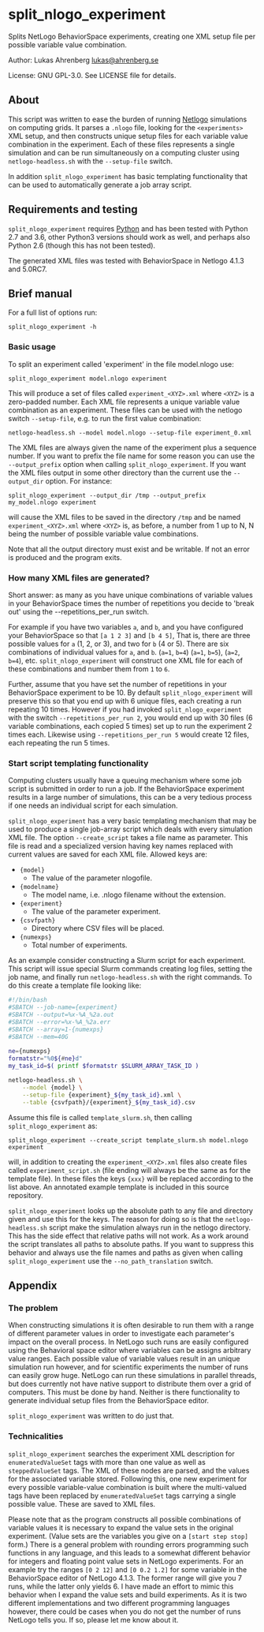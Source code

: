 # split_nlogo_experiment

Splits NetLogo BehaviorSpace experiments, creating one XML setup file per 
possible variable value combination.


Author: Lukas Ahrenberg <lukas@ahrenberg.se>

License: GNU GPL-3.0. See LICENSE file for details.


## About

This script was written to ease the burden of running 
[Netlogo](https://ccl.northwestern.edu/netlogo/) simulations on computing grids.
It parses a `.nlogo` file, looking for the `<experiments>` XML setup, and then 
constructs unique setup files for each variable value combination in the 
experiment. Each of these files represents a single simulation and can be run 
simultaneously on a computing cluster using `netlogo-headless.sh` with the 
`--setup-file` switch.

In addition `split_nlogo_experiment` has basic templating functionality that 
can be used to automatically generate a job array script.


## Requirements and testing

`split_nlogo_experiment` requires [Python](https://www.python.org) and has been 
tested with Python 2.7 and 3.6, other Python3 versions should work as well, and 
perhaps also Python 2.6 (though this has not been tested).

The generated XML files was tested with BehaviorSpace in Netlogo 4.1.3 and 
5.0RC7.


## Brief manual

For a full list of options run: 

    split_nlogo_experiment -h


### Basic usage

To split an experiment called 'experiment' in the file model.nlogo use:

    split_nlogo_experiment model.nlogo experiment

This will produce a set of files called `experiment_<XYZ>.xml` where `<XYZ>` is 
a zero-padded number. Each XML file represents a unique variable value 
combination as an experiment. These files can be used with the netlogo switch 
`--setup-file`, e.g. to run the first value combination:

    netlogo-headless.sh --model model.nlogo --setup-file experiment_0.xml

The XML files are always given the name of the experiment plus a sequence 
number. If you want to prefix the file name for some reason you can use the 
`--output_prefix` option when calling `split_nlogo_experiment`. If you want the 
XML files output in some other directory than the current use the 
`--output_dir` option. For instance:

    split_nlogo_experiment --output_dir /tmp --output_prefix my_model.nlogo experiment

will cause the XML files to be saved in the directory `/tmp` and be named 
`experiment_<XYZ>.xml` where `<XYZ>` is, as before, a number from 1 up to N, N 
being the number of possible variable value combinations.

Note that all the output directory must exist and be writable. If not an error 
is produced and the program exits.

### How many XML files are generated?

Short answer: as many as you have unique combinations of variable values in 
your BehaviorSpace times the number of repetitions you decide to 'break out' 
using the --repetitions_per_run switch. 

For example if you have two variables `a`, and `b`, and you have configured 
your BehaviorSpace so that `[a 1 2 3]` and `[b 4 5]`, That is, there are three 
possible values for `a` (1, 2, or 3), and two for `b` (4 or 5). There are six 
combinations of individual values for `a`, and `b`. (`a=1`, `b=4`) (`a=1`, 
`b=5`), (`a=2`, `b=4`), etc. `split_nlogo_experiment` will construct one XML 
file for each of these combinations and number them from `1` to `6`.

Further, assume that you have set the number of repetitions in your 
BehaviorSpace experiment to be 10. By default `split_nlogo_experiment` will 
preserve this so that you end up with 6 unique files, each creating a run 
repeating 10 times. However if you had invoked `split_nlogo_experiment` with 
the switch `--repetitions_per_run 2`, you would end up with 30 files (6 
variable combinations, each copied 5 times) set up to run the experiment 2 
times each. Likewise using `--repetitions_per_run 5` would create 12 files, 
each repeating the run 5 times.

### Start script templating functionality

Computing clusters usually have a queuing mechanism where some job script is 
submitted in order to run a job. If the BehaviorSpace experiment results in a 
large number of simulations, this can be a very tedious process if one needs an 
individual script for each simulation. 

`split_nlogo_experiment` has a very basic templating mechanism that may be used 
to produce a single job-array script which deals with every simulation XML 
file. The option `--create_script` takes a file name as parameter. This file is 
read and a specialized version having key names replaced with current values 
are saved for each XML file. Allowed keys are:

* `{model}`
  * The value of the parameter nlogofile.
* `{modelname}`
  * The model name, i.e. .nlogo filename without the extension.
* `{experiment}`
  * The value of the parameter experiment.
* `{csvfpath}`
  * Directory where CSV files will be placed.
* `{numexps}`
  * Total number of experiments.

As an example consider constructing a Slurm script for each experiment. This 
script will issue special Slurm commands creating log files, setting the job 
name, and finally run `netlogo-headless.sh` with the right commands. To do this 
create a template file looking like:

```bash
#!/bin/bash
#SBATCH --job-name={experiment}
#SBATCH --output=%x-%A_%2a.out
#SBATCH --error=%x-%A_%2a.err
#SBATCH --array=1-{numexps}
#SBATCH --mem=40G
    
ne={numexps}
formatstr="%0${#ne}d"
my_task_id=$( printf $formatstr $SLURM_ARRAY_TASK_ID )

netlogo-headless.sh \
    --model {model} \
    --setup-file {experiment}_${my_task_id}.xml \
    --table {csvfpath}/{experiment}_${my_task_id}.csv
```

Assume this file is called `template_slurm.sh`, then calling 
`split_nlogo_experiment` as:

    split_nlogo_experiment --create_script template_slurm.sh model.nlogo experiment

will, in addition to creating the `experiment_<XYZ>.xml` files also create 
files called `experiment_script.sh` (file ending will always be the same as for 
the template file). In these files the keys `{xxx}` will be replaced according 
to the list above. An annotated example template is included in this source 
repository.

`split_nlogo_experiment` looks up the absolute path to any file and directory 
given and use this for the keys. The reason for doing so is that the 
`netlogo-headless.sh` script make the simulation always run in the netlogo 
directory. This has the side effect that relative paths will not work. As a 
work around the script translates all paths to absolute paths. If you want to 
suppress this behavior and always use the file names and paths as given when 
calling `split_nlogo_experiment` use the `--no_path_translation` switch.


## Appendix

### The problem

When constructing simulations it is often desirable to run them with a range of 
different parameter values in order to investigate each parameter's impact on 
the overall process. In NetLogo such runs are easily configured using the 
Behavioral space editor where variables can be assigns arbitrary value ranges. 
Each possible value of variable values result in an unique simulation run 
however, and for scientific experiments the number of runs can easily grow 
huge. NetLogo can run these simulations in parallel threads, but does currently 
not have native support to distribute them over a grid of computers. This must 
be done by hand. Neither is there functionality to generate individual setup 
files from the BehaviorSpace editor.

`split_nlogo_experiment` was written to do just that.


### Technicalities

`split_nlogo_experiment` searches the experiment XML description for 
`enumeratedValueSet` tags with more than one value as well as `steppedValueSet` 
tags. The XML of these nodes are parsed, and the values for the associated 
variable stored. Following this, one new experiment for every possible 
variable-value combination is built where the multi-valued tags have been 
replaced by `enumeratedValueSet` tags carrying a single possible value. These 
are saved to XML files.

Please note that as the program constructs all possible combinations of 
variable values it is necessary to expand the value sets in the original 
experiment. (Value sets are the variables you give on a `[start step stop]` 
form.) There is a general problem with rounding errors programming such 
functions in any language, and this leads to a somewhat different behavior for 
integers and floating point value sets in NetLogo experiments. For an example 
try the ranges `[0 2 12]` and `[0 0.2 1.2]` for some variable in the 
BehaviorSpace editor of NetLogo 4.1.3. The former range will give you 7 runs, 
while the latter only yields 6. I have made an effort to mimic this behavior 
when I expand the value sets and build experiments. As it is two different 
implementations and two different programming languages however, there could be 
cases when you do not get the number of runs NetLogo tells you. If so, please 
let me know about it.

